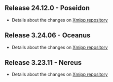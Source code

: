 ## Release 24.12.0 - Poseidon
   - Details about the changes on [Xmipp repository](https://github.com/I2PC/xmipp/blob/devel/CHANGELOG.md)

## Release 3.24.06 - Oceanus
   - Details about the changes on [Xmipp repository](https://github.com/I2PC/xmipp/blob/devel/CHANGELOG.md)

## Release 3.23.11 - Nereus
   - Details about the changes on [Xmipp repository](https://github.com/I2PC/xmipp/blob/devel/CHANGELOG.md)
